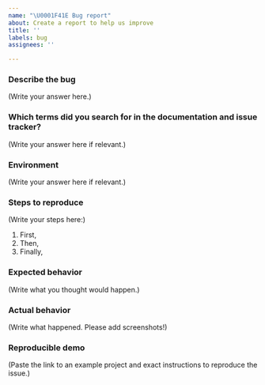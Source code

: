 ```yaml
---
name: "\U0001F41E Bug report"
about: Create a report to help us improve
title: ''
labels: bug
assignees: ''

---
```


<!--
    Please note that your issue will be fixed much faster if you spend about
    half an hour preparing it, including the exact reproduction steps and a demo.

    If you’re in a hurry or don’t feel confident, it’s fine to report bugs with
    less details, but this makes it less likely they’ll get fixed soon.

    In either case, please use this template and fill in as many fields below as you can.
-->

### Describe the bug

(Write your answer here.)

### Which terms did you search for in the documentation and issue tracker?

<!--
  Some common issues with the project are detailed in the documentation.

  If you didn't find the solution, please share which words you searched for.
  This helps us improve documentation for future readers who might encounter the same problem.
-->

(Write your answer here if relevant.)

### Environment

<!--
  To help identify if a problem is specific to a platform, browser, or module version, information about your environment is required.
  This enables the maintainers to quickly reproduce the issue and give feedback.

  Which versions of the library or of Draft.js, and which browser / OS are affected by this issue? Did this work in previous versions of the library / Draft.js?
-->

(Write your answer here if relevant.)

### Steps to reproduce

<!--
  How would you describe your issue to someone who doesn’t know you or your project?
  Try to write a sequence of steps that anybody can repeat to see the issue.
-->

(Write your steps here:)

1. First,
2. Then,
3. Finally,

### Expected behavior

<!--
  How did you expect the tool to behave?
  It’s fine if you’re not sure your understanding is correct.
  Just write down what you thought would happen.
-->

(Write what you thought would happen.)

### Actual behavior

<!--
  Did something go wrong?
  Is something broken, or not behaving as you expected?
  Please attach screenshots if possible! They are extremely helpful for diagnosing issues.
-->

(Write what happened. Please add screenshots!)

### Reproducible demo

<!--
  If you can, please share a project that reproduces the issue.
  This is the single most effective way to get an issue fixed soon.

  There are two ways to do it:

    * Create a new app and try to reproduce the issue in it.
      This is useful if you roughly know where the problem is, or can’t share the real code.

    * Or, copy your app and remove things until you’re left with the minimal reproducible demo.
      This is useful for finding the root cause. You may then optionally create a new project.

  Once you’re done, push the project to GitHub and paste the link to it below:
-->

(Paste the link to an example project and exact instructions to reproduce the issue.)

<!--
  What happens if you skip this step?

  We will try to help you, but in many cases it is impossible because crucial
  information is missing. In that case we'll tag an issue as having a low priority,
  and eventually close it if there is no clear direction.

  We still appreciate the report though, as eventually somebody else might
  create a reproducible example for it.

  Thanks for helping us help you!
-->
